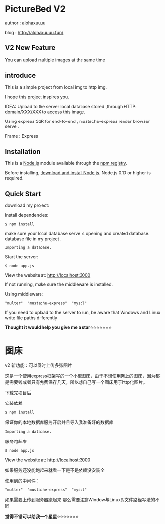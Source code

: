 # PictureBed  V2

author : alohaxuuuu  

blog : http://alohaxuuuu.fun/

## V2 New Feature

You can upload multiple images at the same time

## introduce

This is a simple project from local img to http img.

I hope this project inspires you.

IDEA: Upload to the server local database stored ,through HTTP: domain/XXX/XXX to access this image.

Using express`SSR for end-to-end  , mustache-express render browser serve .

Frame : Express

## Installation

This is a [Node.js](https://nodejs.org/en/) module available through the [npm registry](https://www.npmjs.com/).

Before installing, [download and install Node.js](https://nodejs.org/en/download/). Node.js 0.10 or higher is required.

## Quick Start

download my project:

Install dependencies:

```
$ npm install
```

make sure your local database serve is opening and created database. database file in my project . 

```
Importing a database.
```

Start the server:

```
$ node app.js
```

View the website at: [http://localhost:3000](http://localhost:3000/)

If not running, make sure the middleware is installed.

Using middleware:

```
"multer"  "mustache-express"  "mysql"
```

If you need to upload to the server to run, be aware that Windows and Linux write file paths differently

**Thought it would help you give me a star**⭐⭐⭐⭐⭐⭐⭐



# 图床

v2 新功能：可以同时上传多张图片

这是一个使用express框架写的一个小型图床，由于不想使用网上的图床，因为都是需要钱或者只有免费保存几天，所以想自己写一个图床用于http化图片。



下载完项目后

安装依赖

```
$ npm install
```

保证你的本地数据库服务开启并且导入我准备好的数据库

```
Importing a database.
```

服务跑起来

```
$ node app.js
```

View the website at: [http://localhost:3000](http://localhost:3000/)

如果服务还没能跑起来就看一下是不是依赖没安装全

使用到的中间件：

```
"multer"  "mustache-express"  "mysql"
```

如果需要上传到服务器跑起来 那么需要注意Window与Linux对文件路径写法的不同

**觉得不错可以给我一个星星**⭐⭐⭐⭐⭐⭐⭐
